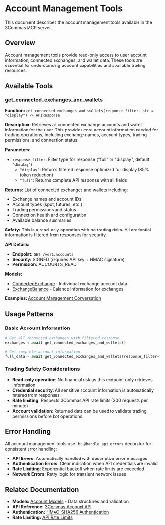 # Account Management Tools

This document describes the account management tools available in the 3Commas MCP server.

## Overview

Account management tools provide read-only access to user account information, connected exchanges, and wallet data. These tools are essential for understanding account capabilities and available trading resources.

## Available Tools

### get_connected_exchanges_and_wallets

**Function:** `get_connected_exchanges_and_wallets(response_filter: str = "display") -> APIResponse`

**Description:** Retrieves all connected exchange accounts and wallet information for the user. This provides core account information needed for trading operations, including exchange names, account types, trading permissions, and connection status.

**Parameters:**
- `response_filter`: Filter type for response ("full" or "display", default: "display")
  - `"display"`: Returns filtered response optimized for display (85% token reduction)
  - `"full"`: Returns complete API response with all fields

**Returns:** List of connected exchanges and wallets including:
- Exchange names and account IDs
- Account types (spot, futures, etc.)
- Trading permissions and status
- Connection health and configuration
- Available balance summaries

**Safety:** This is a read-only operation with no trading risks. All credential information is filtered from responses for security.

**API Details:**
- **Endpoint:** `GET /ver1/accounts`
- **Security:** SIGNED (requires API key + HMAC signature)
- **Permission:** ACCOUNTS_READ

**Models:** 
- [ConnectedExchange](../models/account.md#connectedexchange) - Individual exchange account data
- [ExchangeBalance](../models/account.md#exchangebalance) - Balance information for exchanges

**Examples:** [Account Management Conversation](../conversations/account-management-conversation.md#get-connected-exchanges)

## Usage Patterns

### Basic Account Information
```python
# Get all connected exchanges with filtered response
exchanges = await get_connected_exchanges_and_wallets()

# Get complete account information
full_data = await get_connected_exchanges_and_wallets(response_filter="full")
```

### Trading Safety Considerations

- **Read-only operation**: No financial risk as this endpoint only retrieves information
- **Credential security**: All sensitive account information is automatically filtered from responses
- **Rate limiting**: Respects 3Commas API rate limits (300 requests per minute)
- **Account validation**: Returned data can be used to validate trading permissions before bot operations

## Error Handling

All account management tools use the `@handle_api_errors` decorator for consistent error handling:

- **API Errors**: Automatically handled with descriptive error messages
- **Authentication Errors**: Clear indication when API credentials are invalid
- **Rate Limiting**: Exponential backoff when rate limits are exceeded
- **Network Errors**: Retry logic for transient network issues

## Related Documentation

- **Models:** [Account Models](../models/account.md) - Data structures and validation
- **API Reference:** [3Commas Account API](https://developers.3commas.io/account)
- **Authentication:** [HMAC-SHA256 Authentication](../DEVELOPMENT.md#authentication)
- **Rate Limiting:** [API Rate Limits](../DEVELOPMENT.md#rate-limiting)